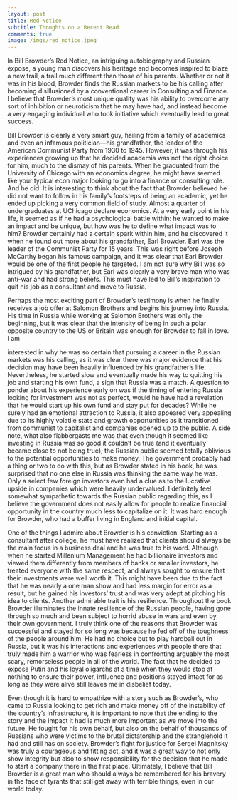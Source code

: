 ```yaml
---
layout: post
title: Red Notice
subtitle: Thoughts on a Recent Read
comments: true
image: /imgs/red_notice.jpeg
---
```


In Bill Browder’s Red Notice, an intriguing autobiography and Russian expose, a young
man discovers his heritage and becomes inspired to blaze a new trail, a trail much different than
those of his parents. Whether or not it was in his blood, Browder finds the Russian markets to be
his calling after becoming disillusioned by a conventional career in Consulting and Finance. I
believe that Browder’s most unique quality was his ability to overcome any sort of inhibition or
neuroticism that he may have had, and instead become a very engaging individual who took
initiative which eventually lead to great success.

Bill Browder is clearly a very smart guy, hailing from a family of academics and even an
infamous politician—his grandfather, the leader of the American Communist Party from 1930 to 1945. However, it was through his experiences growing up that he decided academia was not the
right choice for him, much to the dismay of his parents. When he graduated from the University
of Chicago with an economics degree, he might have seemed like your typical econ major
looking to go into a finance or consulting role. And he did. It is interesting to think about the fact
that Browder believed he did not want to follow in his family’s footsteps of being an academic,
yet he ended up picking a very common field of study. Almost a quarter of undergraduates at
UChicago declare economics. At a very early point in his life, it seemed as if he had a
psychological battle within: he wanted to make an impact and be unique, but how was he to
define what impact was to him? Browder certainly had a certain spark within him, and he
discovered it when he found out more about his grandfather, Earl Browder. Earl was the leader
of the Communist Party for 15 years. This was right before Joseph McCarthy began his famous
campaign, and it was clear that Earl Browder would be one of the first people he targeted. I am
not sure why Bill was so intrigued by his grandfather, but Earl was clearly a very brave man who
was anti-war and had strong beliefs. This must have led to Bill’s inspiration to quit his job as a
consultant and move to Russia.

Perhaps the most exciting part of Browder’s testimony is when he finally receives a job
offer at Salomon Brothers and begins his journey into Russia. His time in Russia while working
at Salomon Brothers was only the beginning, but it was clear that the intensity of being in such a
polar opposite country to the US or Britain was enough for Browder to fall in love. I am

interested in why he was so certain that pursuing a career in the Russian markets was his calling,
as it was clear there was major evidence that his decision may have been heavily influenced by
his grandfather’s life. Nevertheless, he started slow and eventually made his way to quitting his
job and starting his own fund, a sign that Russia was a match. A question to ponder about his
experience early on was if the timing of entering Russia looking for investment was not as
perfect, would he have had a revelation that he would start up his own fund and stay put for
decades? While he surely had an emotional attraction to Russia, it also appeared very appealing
due to its highly volatile state and growth opportunities as it transitioned from communist to
capitalist and companies opened up to the public. A side note, what also flabbergasts me was that
even though it seemed like investing in Russia was so good it couldn’t be true (and it eventually
became close to not being true), the Russian public seemed totally oblivious to the potential
opportunities to make money. The government probably had a thing or two to do with this, but as
Browder stated in his book, he was surprised that no one else in Russia was thinking the same
way he was. Only a select few foreign investors even had a clue as to the lucrative upside in
companies which were heavily undervalued. I definitely feel somewhat sympathetic towards the
Russian public regarding this, as I believe the government does not easily allow for people to
realize financial opportunity in the country much less to capitalize on it. It was hard enough for
Browder, who had a buffer living in England and initial capital.

One of the things I admire about Browder is his conviction. Starting as a consultant after
college, he must have realized that clients should always be the main focus in a business deal and
he was true to his word. Although when he started Millenium Management he had billionaire
investors and viewed them differently from members of banks or smaller investors, he treated
everyone with the same respect, and always sought to ensure that their investments were well
worth it. This might have been due to the fact that he was nearly a one man show and had less
margin for error as a result, but he gained his investors’ trust and was very adept at pitching his
idea to clients. Another admirable trait is his resilience. Throughout the book Browder
illuminates the innate resilience of the Russian people, having gone through so much and been
subject to horrid abuse in wars and even by their own government. I truly think one of the
reasons that Browder was successful and stayed for so long was because he fed off of the
toughness of the people around him. He had no choice but to play hardball out in Russia, but it
was his interactions and experiences with people there that truly made him a warrior who was
fearless in confronting arguably the most scary, remorseless people in all of the world. The fact
that he decided to expose Putin and his loyal oligarchs at a time when they would stop at nothing
to ensure their power, influence and positions stayed intact for as long as they were alive still
leaves me in disbelief today.

Even though it is hard to empathize with a story such as Browder’s, who came to Russia
looking to get rich and make money off of the instability of the country’s infrastructure, it is
important to note that the ending to the story and the impact it had is much more important as we
move into the future. He fought for his own behalf, but also on the behalf of thousands of
Russians who were victims to the brutal dictatorship and the stranglehold it had and still has on
society. Browder’s fight for justice for Sergei Magnitsky was truly a courageous and fitting act,
and it was a great way to not only show integrity but also to show responsibility for the decision
that he made to start a company there in the first place. Ultimately, I believe that Bill Browder is
a great man who should always be remembered for his bravery in the face of tyrants that still get
away with terrible things, even in our world today.
